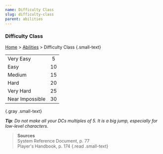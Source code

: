 ```yaml
---
name: Difficulty Class
slug: difficulty-class
parent: abilities
---
```

### Difficulty Class
[Home](dm-operations-center) > [Abilities](abilities-menu) > Difficulty Class {.small-text}

|||
| :-------------- | :-: |
| Very Easy       |  5  |
| Easy            | 10  |
| Medium          | 15  |
| Hard            | 20  |
| Very Hard       | 25  |
| Near Impossible | 30  |
{.gray .small-text}

***Tip**: Do not make all your DCs multiples of 5. It is a big jump, especially for low-level characters.*


> **Sources** <br/>
> System Reference Document, p. 77<br/>
> Player's Handbook, p. 174
{.read .small-text}

